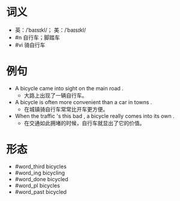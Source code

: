 # 词义
- 英：/ˈbaɪsɪkl/； 美：/ˈbaɪsɪkl/
- #n 自行车；脚踏车
- #vi 骑自行车
# 例句
- A bicycle came into sight on the main road .
	- 大路上出现了一辆自行车。
- A bicycle is often more convenient than a car in towns .
	- 在城镇骑自行车常常比开车更方便。
- When the traffic 's this bad , a bicycle really comes into its own .
	- 在交通如此拥堵的时候，自行车就显出了它的价值。
# 形态
- #word_third bicycles
- #word_ing bicycling
- #word_done bicycled
- #word_pl bicycles
- #word_past bicycled

